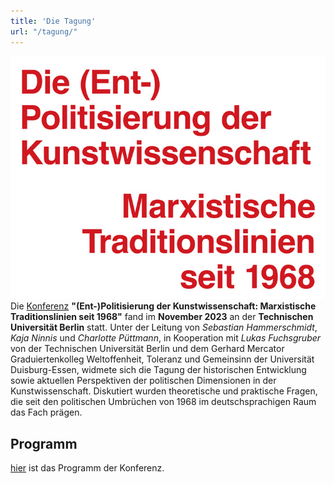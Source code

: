 ```yaml
---
title: 'Die Tagung'
url: "/tagung/"
---
```


![](/images/banner.png)  
Die [Konferenz](https://www.tu.berlin/kuk/veranstaltungen/konferenzen-workshops/die-ent-politisierung-der-kunstwissenschaft-marxistische-traditionslinien-seit-1968) **"(Ent-)Politisierung der Kunstwissenschaft: Marxistische Traditionslinien seit 1968"** fand im **November 2023** an der **Technischen Universität Berlin** statt. Unter der Leitung von *Sebastian Hammerschmidt*, *Kaja Ninnis* und *Charlotte Püttmann*, in Kooperation mit *Lukas Fuchsgruber* von der Technischen Universität Berlin und dem Gerhard Mercator Graduiertenkolleg Weltoffenheit, Toleranz und Gemeinsinn der Universität Duisburg-Essen, widmete sich die Tagung der historischen Entwicklung sowie aktuellen Perspektiven der politischen Dimensionen in der Kunstwissenschaft. Diskutiert wurden theoretische und praktische Fragen, die seit den politischen Umbrüchen von 1968 im deutschsprachigen Raum das Fach prägen.

## Programm

[hier](/../docs/Programm_EntPolitisierungKunstwissenschaft.pdf) ist das Programm der Konferenz.



